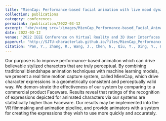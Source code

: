 ```yaml
---
title: "MienCap: Performance-based facial animation with live mood dynamics"
collection: publications
category: conferences
permalink: /publication/2022-03-12
excerpt: "<br/><img src='/images/MienCap_Performance-based_Facial_Animation_with_Live_Mood_Dynamics.png'>"
date: 2022-03-12
venue: '2022 IEEE Conference on Virtual Reality and 3D User Interfaces Abstracts and Workshops (VRW)'
paperurl: 'http://SJTU-characterlab.github.io/files/MienCap_Performance-based_Facial_Animation_with_Live_Mood_Dynamics.pdf'
citation: 'Pan, Y., Zhang, R., Wang, J., Chen, N., Qiu, Y., Ding, Y., & Mitchell, K. (2022, March). MienCap: Performance-based facial animation with live mood dynamics. In 2022 IEEE Conference on Virtual Reality and 3D User Interfaces Abstracts and Workshops (VRW) (pp. 654-655). IEEE.'
---
```


Our purpose is to improve performance-based animation which can drive believable  stylized characters that are truly perceptual. By combining traditional blendshape animation techniques with machine learning models, we present a real time motion capture system, called MienCap, which drive character expressions in a geometrically consistent and perceptually valid way. We demon-strate the effectiveness of our system by comparing to a commercial product Faceware. Results reveal that ratings of the recognition of expressions depicted for animated characters via our systems are statistically higher than Faceware. Our results may be implemented into the VR filmmaking and animation pipeline, and provide animators with a system for creating the expressions they wish to use more quickly and accurately.
